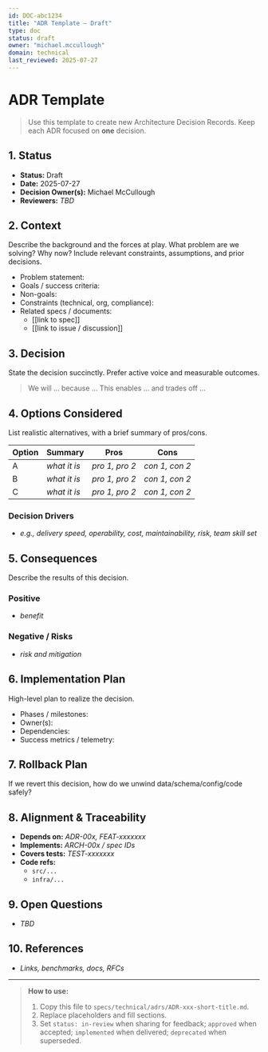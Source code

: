 ```yaml
---
id: DOC-abc1234
title: "ADR Template — Draft"
type: doc
status: draft
owner: "michael.mccullough"
domain: technical
last_reviewed: 2025-07-27
---
```


# ADR Template

> Use this template to create new Architecture Decision Records. Keep each ADR focused on **one** decision.

## 1. Status
- **Status:** Draft  
- **Date:** 2025-07-27  
- **Decision Owner(s):** Michael McCullough  
- **Reviewers:** _TBD_

## 2. Context
Describe the background and the forces at play. What problem are we solving? Why now? Include relevant constraints, assumptions, and prior decisions.

- Problem statement:
- Goals / success criteria:
- Non-goals:
- Constraints (technical, org, compliance):
- Related specs / documents:
  - [[link to spec]]
  - [[link to issue / discussion]]

## 3. Decision
State the decision succinctly. Prefer active voice and measurable outcomes.

> We will … because … This enables … and trades off …

## 4. Options Considered
List realistic alternatives, with a brief summary of pros/cons.

| Option | Summary | Pros | Cons |
|---|---|---|---|
| A | _what it is_ | _pro 1, pro 2_ | _con 1, con 2_ |
| B | _what it is_ | _pro 1, pro 2_ | _con 1, con 2_ |
| C | _what it is_ | _pro 1, pro 2_ | _con 1, con 2_ |

### Decision Drivers
- _e.g., delivery speed, operability, cost, maintainability, risk, team skill set_

## 5. Consequences
Describe the results of this decision.

### Positive
- _benefit_

### Negative / Risks
- _risk and mitigation_

## 6. Implementation Plan
High-level plan to realize the decision.

- Phases / milestones:
- Owner(s):
- Dependencies:
- Success metrics / telemetry:

## 7. Rollback Plan
If we revert this decision, how do we unwind data/schema/config/code safely?

## 8. Alignment & Traceability
- **Depends on:** _ADR-00x, FEAT-xxxxxxx_
- **Implements:** _ARCH-00x / spec IDs_
- **Covers tests:** _TEST-xxxxxxx_
- **Code refs:**
  - `src/...`
  - `infra/...`

## 9. Open Questions
- _TBD_

## 10. References
- _Links, benchmarks, docs, RFCs_

---

> **How to use:**
> 1. Copy this file to `specs/technical/adrs/ADR-xxx-short-title.md`.
> 2. Replace placeholders and fill sections.
> 3. Set `status: in-review` when sharing for feedback; `approved` when accepted; `implemented` when delivered; `deprecated` when superseded.